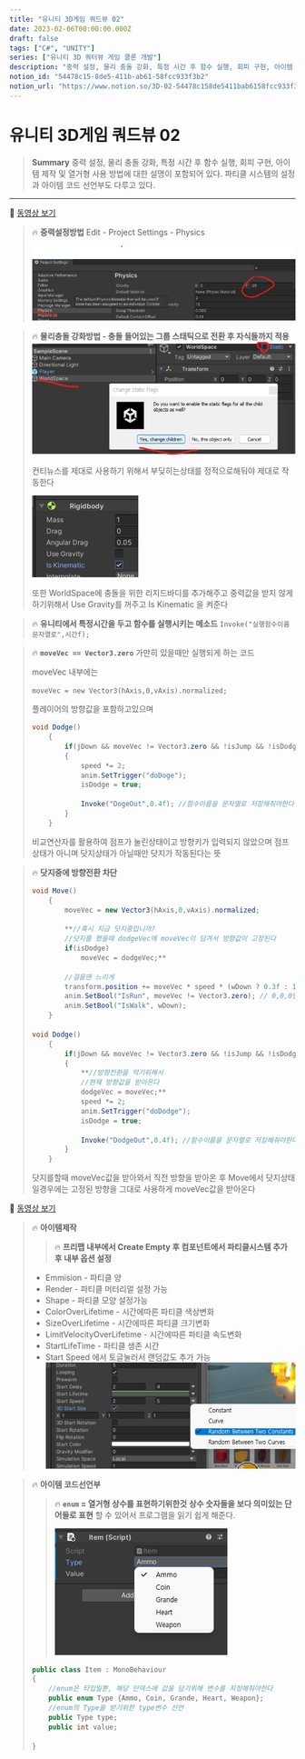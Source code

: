 ```yaml
---
title: "유니티 3D게임 쿼드뷰 02"
date: 2023-02-06T00:00:00.000Z
draft: false
tags: ["C#", "UNITY"]
series: ["유니티 3D 쿼터뷰 게임 클론 개발"]
description: "중력 설정, 물리 충돌 강화, 특정 시간 후 함수 실행, 회피 구현, 아이템 제작 및 열거형 사용 방법에 대한 설명이 포함되어 있다. 파티클 시스템의 설정과 아이템 코드 선언부도 다루고 있다."
notion_id: "54478c15-8de5-411b-ab61-58fcc933f3b2"
notion_url: "https://www.notion.so/3D-02-54478c158de5411bab6158fcc933f3b2"
---
```


# 유니티 3D게임 쿼드뷰 02

> **Summary**
> 중력 설정, 물리 충돌 강화, 특정 시간 후 함수 실행, 회피 구현, 아이템 제작 및 열거형 사용 방법에 대한 설명이 포함되어 있다. 파티클 시스템의 설정과 아이템 코드 선언부도 다루고 있다.

---

🎥 [동영상 보기](https://www.youtube.com/watch?v=eZ8Dm809j4c&list=PLO-mt5Iu5TeYkrBzWKuTCl6IUm_bA6BKy&index=3)

> 🔥 **중력설정방법**
> Edit - Project Settings - Physics
>
> ![Image](image_3ca6034bb03b.png)
>
>

> 🔥 **물리충돌 강화방법 - 충돌 들어있는 그룹 스태틱으로 전환 후 자식들까지 적용**
> ![Image](image_7c6089c948c7.png)
>
> 컨티뉴스를 제대로 사용하기 위해서 부딪히는상태를 정적으로해둬야 제대로 작동한다
>
> ![Image](image_3922d5d7a288.png)
>
> 또한 WorldSpace에 충돌을 위한 리지드바디를 추가해주고 중력값을 받지 않게하기위해서 Use Gravity를 꺼주고 Is Kinematic 을 켜준다
>
>
>

> 🔥 **유니티에서 특정시간을 두고 함수를 실행시키는 메소드**
> `Invoke("실행함수이름 문자열로",시간f);`
>
>

> 🔥 **`moveVec == Vector3.zero`**
> 가만히 있을때만 실행되게 하는 코드
>
> moveVec 내부에는
>
> `moveVec = new Vector3(hAxis,0,vAxis).normalized;`
>
> 플레이어의 방향값을 포함하고있으며
>
> ```c#
> void Dodge()
>     {
>         if(jDown && moveVec != Vector3.zero && !isJump && !isDodge)
>         {
>             speed *= 2;
>             anim.SetTrigger("doDoge");
>             isDodge = true;
>
>             Invoke("DogeOut",0.4f); //함수이름을 문자열로 저장해줘야한다
>         }
>     }
> ```
>
> 비교연산자를 활용하여 점프가 눌린상태이고 방향키가 입력되지 않았으며 점프상태가 아니며 닷지상태가 아닐때만 닷지가 작동된다는 뜻
>
>

> 🔥 **닷지중에 방향전환 차단**
> ```c#
> void Move()
>     {
>         moveVec = new Vector3(hAxis,0,vAxis).normalized;
>
>         **//혹시 지금 닷지중입니까?
>         //닷지를 했을때 dodgeVec에 moveVec이 담겨서 방향값이 고정된다
>         if(isDodge)
>             moveVec = dodgeVec;**
>
>         //걸을땐 느리게
>         transform.position += moveVec * speed * (wDown ? 0.3f : 1f) * Time.deltaTime;
>         anim.SetBool("IsRun", moveVec != Vector3.zero); // 0,0,0만 아니면 isRun을 받는다
>         anim.SetBool("IsWalk", wDown);
>     }
>
> void Dodge()
>     {
>         if(jDown && moveVec != Vector3.zero && !isJump && !isDodge)
>         {
>             **//방향전환을 막기위해서
>             //현재 방향값을 받아온다
>             dodgeVec = moveVec;**
>             speed *= 2;
>             anim.SetTrigger("doDodge");
>             isDodge = true;
>
>             Invoke("DodgeOut",0.4f); //함수이름을 문자열로 저장해줘야한다
>         }
>     }
> ```
>
> 닷지를할때 moveVec값을 받아와서 직전 방향을 받아온 후 Move에서 닷지상태일경우에는 고정된 방향을 그대로 사용하게 moveVec값을 받아온다
>
>

🎥 [동영상 보기](https://youtu.be/u2DLOay5oO8)

> 🔥 **아이템제작**
> > 🔥 **프리팹 내부에서 Create Empty 후 컴포넌트에서 파티클시스템 추가 후 내부 옵션 설정**
>
> - Emmision - 파티클 양
> - Render - 파티클 머터리얼 설정 가능
> - Shape - 파티클 모양 설정가능
> - ColorOverLifetime - 시간에따른 파티클 색상변화
> - SizeOverLifetime - 시간에따른 파티클 크기변화
> - LimitVelocityOverLifetime - 시간에따른 파티클 속도변화
> - StartLifeTime - 파티클 생존 시간
> - Start Speed 에서 토글눌러서 랜덤값도 추가 가능
> ![Image](image_ee8e7774dfd9.png)
>
>

> 🔥 **아이템 코드선언부**
> > 🔥 **`enum` = 열거형 상수를 표현하기위한것**
> > **상수 숫자들을 보다 의미있는 단어들로 표현**
> > 할 수 있어서 프로그램을 읽기 쉽게 해준다.
> >
> > ![Image](image_29bd754b4d97.png)
> >
> >
>
> ```c#
> public class Item : MonoBehaviour
> {
>     //enum은 타입일뿐, 해당 인덱스에 값을 담기위해 변수를 지정해줘야한다
>     public enum Type {Ammo, Coin, Grande, Heart, Weapon};
>     //enum의 Type을 받기위한 type변수 선언
>     public Type type;
>     public int value;
>
> }
> ```
>
>

